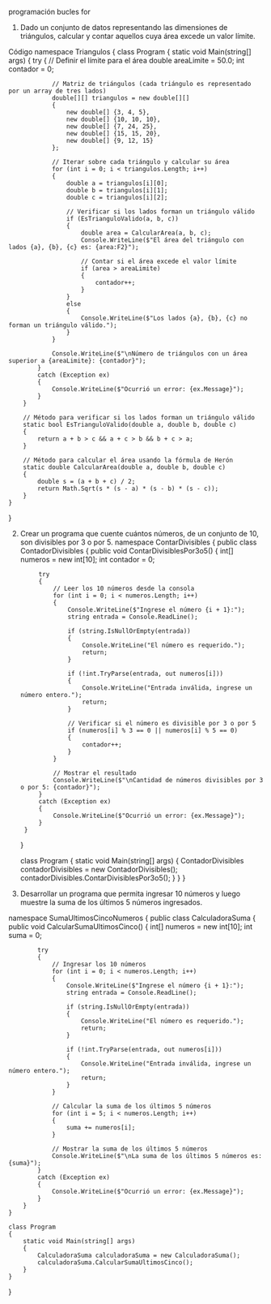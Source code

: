 programación bucles for
 1) Dado un conjunto de datos representando las dimensiones de triángulos, calcular y contar aquellos cuya área excede un valor límite.

Código 
namespace Triangulos
{
    class Program
    {
        static void Main(string[] args)
        {
            try
            {
                // Definir el límite para el área
                double areaLimite = 50.0;
                int contador = 0;

                // Matriz de triángulos (cada triángulo es representado por un array de tres lados)
                double[][] triangulos = new double[][]
                {
                    new double[] {3, 4, 5},
                    new double[] {10, 10, 10},
                    new double[] {7, 24, 25},
                    new double[] {15, 15, 20},
                    new double[] {9, 12, 15}
                };

                // Iterar sobre cada triángulo y calcular su área
                for (int i = 0; i < triangulos.Length; i++)
                {
                    double a = triangulos[i][0];
                    double b = triangulos[i][1];
                    double c = triangulos[i][2];

                    // Verificar si los lados forman un triángulo válido
                    if (EsTrianguloValido(a, b, c))
                    {
                        double area = CalcularArea(a, b, c);
                        Console.WriteLine($"El área del triángulo con lados {a}, {b}, {c} es: {area:F2}");

                        // Contar si el área excede el valor límite
                        if (area > areaLimite)
                        {
                            contador++;
                        }
                    }
                    else
                    {
                        Console.WriteLine($"Los lados {a}, {b}, {c} no forman un triángulo válido.");
                    }
                }

                Console.WriteLine($"\nNúmero de triángulos con un área superior a {areaLimite}: {contador}");
            }
            catch (Exception ex)
            {
                Console.WriteLine($"Ocurrió un error: {ex.Message}");
            }
        }

        // Método para verificar si los lados forman un triángulo válido
        static bool EsTrianguloValido(double a, double b, double c)
        {
            return a + b > c && a + c > b && b + c > a;
        }

        // Método para calcular el área usando la fórmula de Herón
        static double CalcularArea(double a, double b, double c)
        {
            double s = (a + b + c) / 2;
            return Math.Sqrt(s * (s - a) * (s - b) * (s - c));
        }
    }
}
 

2) Crear un programa que cuente cuántos números, de un conjunto de 10, son divisibles por 3 o por 5.
namespace ContarDivisibles
{
    public class ContadorDivisibles
    {
        public void ContarDivisiblesPor3o5()
        {
            int[] numeros = new int[10];
            int contador = 0;

            try
            {
                // Leer los 10 números desde la consola
                for (int i = 0; i < numeros.Length; i++)
                {
                    Console.WriteLine($"Ingrese el número {i + 1}:");
                    string entrada = Console.ReadLine();

                    if (string.IsNullOrEmpty(entrada))
                    {
                        Console.WriteLine("El número es requerido.");
                        return;
                    }

                    if (!int.TryParse(entrada, out numeros[i]))
                    {
                        Console.WriteLine("Entrada inválida, ingrese un número entero.");
                        return;
                    }

                    // Verificar si el número es divisible por 3 o por 5
                    if (numeros[i] % 3 == 0 || numeros[i] % 5 == 0)
                    {
                        contador++;
                    }
                }

                // Mostrar el resultado
                Console.WriteLine($"\nCantidad de números divisibles por 3 o por 5: {contador}");
            }
            catch (Exception ex)
            {
                Console.WriteLine($"Ocurrió un error: {ex.Message}");
            }
        }
    }

    class Program
    {
        static void Main(string[] args)
        {
            ContadorDivisibles contadorDivisibles = new ContadorDivisibles();
            contadorDivisibles.ContarDivisiblesPor3o5();
        }
    }
}

 
3) Desarrollar un programa que permita ingresar 10 números y luego muestre la suma de los últimos 5 números ingresados.

namespace SumaUltimosCincoNumeros
{
    public class CalculadoraSuma
    {
        public void CalcularSumaUltimosCinco()
        {
            int[] numeros = new int[10];
            int suma = 0;

            try
            {
                // Ingresar los 10 números
                for (int i = 0; i < numeros.Length; i++)
                {
                    Console.WriteLine($"Ingrese el número {i + 1}:");
                    string entrada = Console.ReadLine();

                    if (string.IsNullOrEmpty(entrada))
                    {
                        Console.WriteLine("El número es requerido.");
                        return;
                    }

                    if (!int.TryParse(entrada, out numeros[i]))
                    {
                        Console.WriteLine("Entrada inválida, ingrese un número entero.");
                        return;
                    }
                }

                // Calcular la suma de los últimos 5 números
                for (int i = 5; i < numeros.Length; i++)
                {
                    suma += numeros[i];
                }

                // Mostrar la suma de los últimos 5 números
                Console.WriteLine($"\nLa suma de los últimos 5 números es: {suma}");
            }
            catch (Exception ex)
            {
                Console.WriteLine($"Ocurrió un error: {ex.Message}");
            }
        }
    }

    class Program
    {
        static void Main(string[] args)
        {
            CalculadoraSuma calculadoraSuma = new CalculadoraSuma();
            calculadoraSuma.CalcularSumaUltimosCinco();
        }
    }
}

 
